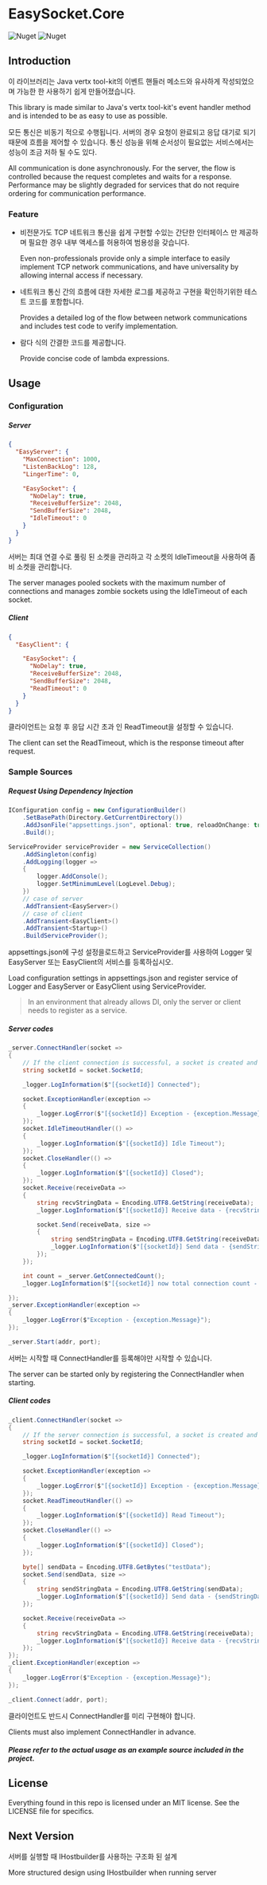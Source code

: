 ﻿# EasySocket.Core

![Nuget](https://img.shields.io/nuget/v/EasySocket.Core.svg) ![Nuget](https://img.shields.io/nuget/dt/EasySocket.Core.svg)

## Introduction

이 라이브러리는 Java vertx tool-kit의 이벤트 핸들러 메소드와 유사하게 작성되었으며 가능한 한 사용하기 쉽게 만들어졌습니다.

This library is made similar to Java's vertx tool-kit's event handler method and is intended to be as easy to use as possible.

모든 통신은 비동기 적으로 수행됩니다. 서버의 경우 요청이 완료되고 응답 대기로 되기 때문에 흐름을 제어할 수 있습니다. 통신 성능을 위해 순서성이 필요없는 서비스에서는 성능이 조금 저하 될 수도 있다.

All communication is done asynchronously. For the server, the flow is controlled because the request completes and waits for a response. Performance may be slightly degraded for services that do not require ordering for communication performance.


### Feature

- 비전문가도 TCP 네트워크 통신을 쉽게 구현할 수있는 간단한 인터페이스 만 제공하며 필요한 경우 내부 액세스를 허용하여 범용성을 갖습니다.

  Even non-professionals provide only a simple interface to easily implement TCP network communications, and have universality by allowing internal access if necessary.

- 네트워크 통신 간의 흐름에 대한 자세한 로그를 제공하고 구현을 확인하기위한 테스트 코드를 포함합니다.

  Provides a detailed log of the flow between network communications and includes test code to verify implementation.

- 람다 식의 간결한 코드를 제공합니다.

  Provide concise code of lambda expressions.


## Usage


### Configuration

##### Server
```json
{
  "EasyServer": {
    "MaxConnection": 1000,
    "ListenBackLog": 128,
    "LingerTime": 0,

    "EasySocket": {
      "NoDelay": true,
      "ReceiveBufferSize": 2048,
      "SendBufferSize": 2048,
      "IdleTimeout": 0
    }
  }
}
```

서버는 최대 연결 수로 풀링 된 소켓을 관리하고 각 소켓의 IdleTimeout을 사용하여 좀비 소켓을 관리합니다.

The server manages pooled sockets with the maximum number of connections and manages zombie sockets using the IdleTimeout of each socket.

##### Client
```json
{
  "EasyClient": {

    "EasySocket": {
      "NoDelay": true,
      "ReceiveBufferSize": 2048,
      "SendBufferSize": 2048,
      "ReadTimeout": 0
    }
  }
}
```

클라이언트는 요청 후 응답 시간 초과 인 ReadTimeout을 설정할 수 있습니다.

The client can set the ReadTimeout, which is the response timeout after request.

### Sample Sources

##### Request Using Dependency Injection

```cs
IConfiguration config = new ConfigurationBuilder()
    .SetBasePath(Directory.GetCurrentDirectory())
    .AddJsonFile("appsettings.json", optional: true, reloadOnChange: true)
    .Build();

ServiceProvider serviceProvider = new ServiceCollection()
    .AddSingleton(config)
    .AddLogging(logger =>
    {
        logger.AddConsole();
        logger.SetMinimumLevel(LogLevel.Debug);
    })
    // case of server
    .AddTransient<EasyServer>()
    // case of client
    .AddTransient<EasyClient>()
    .AddTransient<Startup>()
    .BuildServiceProvider();
```

appsettings.json에 구성 설정을로드하고 ServiceProvider를 사용하여 Logger 및 EasyServer 또는 EasyClient의 서비스를 등록하십시오.

Load configuration settings in appsettings.json and register service of Logger and EasyServer or EasyClient using ServiceProvider.

> In an environment that already allows DI, only the server or client needs to register as a service.

##### Server codes
```cs
_server.ConnectHandler(socket =>
{
    // If the client connection is successful, a socket is created and the logic proceeds.
    string socketId = socket.SocketId;

    _logger.LogInformation($"[{socketId}] Connected");

    socket.ExceptionHandler(exception =>
    {
        _logger.LogError($"[{socketId}] Exception - {exception.Message}");
    });
    socket.IdleTimeoutHandler(() =>
    {
        _logger.LogInformation($"[{socketId}] Idle Timeout");
    });
    socket.CloseHandler(() =>
    {
        _logger.LogInformation($"[{socketId}] Closed");
    });
    socket.Receive(receiveData =>
    {
        string recvStringData = Encoding.UTF8.GetString(receiveData);
        _logger.LogInformation($"[{socketId}] Receive data - {recvStringData}, size:{receiveData.Length}");

        socket.Send(receiveData, size =>
        {
            string sendStringData = Encoding.UTF8.GetString(receiveData);
            _logger.LogInformation($"[{socketId}] Send data - {sendStringData}, size:{size}");
        });
    });

    int count = _server.GetConnectedCount();
    _logger.LogInformation($"[{socketId}] now total connection count - {count}");

});
_server.ExceptionHandler(exception =>
{
    _logger.LogError($"Exception - {exception.Message}");
});

_server.Start(addr, port);
```

서버는 시작할 때 ConnectHandler를 등록해야만 시작할 수 있습니다.

The server can be started only by registering the ConnectHandler when starting.

##### Client codes
```cs
_client.ConnectHandler(socket =>
{
    // If the server connection is successful, a socket is created and the logic proceeds.
    string socketId = socket.SocketId;

    _logger.LogInformation($"[{socketId}] Connected");

    socket.ExceptionHandler(exception =>
    {
        _logger.LogError($"[{socketId}] Exception - {exception.Message}");
    });
    socket.ReadTimeoutHandler(() =>
    {
        _logger.LogInformation($"[{socketId}] Read Timeout");
    });
    socket.CloseHandler(() =>
    {
        _logger.LogInformation($"[{socketId}] Closed");
    });

    byte[] sendData = Encoding.UTF8.GetBytes("testData");
    socket.Send(sendData, size =>
    {
        string sendStringData = Encoding.UTF8.GetString(sendData);
        _logger.LogInformation($"[{socketId}] Send data - {sendStringData}, size:{size}");
    });

    socket.Receive(receiveData =>
    {
        string recvStringData = Encoding.UTF8.GetString(receiveData);
        _logger.LogInformation($"[{socketId}] Receive data - {recvStringData}, size:{receiveData.Length}");
    });
});
_client.ExceptionHandler(exception =>
{
    _logger.LogError($"Exception - {exception.Message}");
});

_client.Connect(addr, port);
```

클라이언트도 반드시 ConnectHandler를 미리 구현해야 합니다.

Clients must also implement ConnectHandler in advance.

##### Please refer to the actual usage as an example source included in the project.


## License

Everything found in this repo is licensed under an MIT license. See the LICENSE file for specifics.

## Next Version

서버를 실행할 때 IHostbuilder를 사용하는 구조화 된 설계

More structured design using IHostbuilder when running server